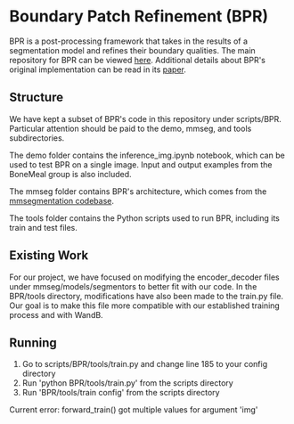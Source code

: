 # Boundary Patch Refinement (BPR)
BPR is a post-processing framework that takes in the results of a segmentation model and refines their boundary qualities. The main repository for BPR can be viewed [here](https://github.com/chenhang98/BPR). Additional details about BPR's original implementation can be read in its [paper](https://arxiv.org/abs/2104.05239).

## Structure
We have kept a subset of BPR's code in this repository under scripts/BPR. Particular attention should be paid to the demo, mmseg, and tools subdirectories.

The demo folder contains the inference_img.ipynb notebook, which can be used to test BPR on a single image. Input and output examples from the BoneMeal group is also included.

The mmseg folder contains BPR's architecture, which comes from the [mmsegmentation codebase](https://github.com/open-mmlab/mmsegmentation). 

The tools folder contains the Python scripts used to run BPR, including its train and test files.

## Existing Work
For our project, we have focused on modifying the encoder_decoder files under mmseg/models/segmentors to better fit with our code. In the BPR/tools directory, modifications have also been made to the train.py file. Our goal is to make this file more compatible with our established training process and with WandB.

## Running
1. Go to scripts/BPR/tools/train.py and change line 185 to your config directory
2. Run 'python BPR/tools/train.py' from the scripts directory
3. Run 'BPR/tools/train config' from the scripts directory

Current error: forward_train() got multiple values for argument 'img'